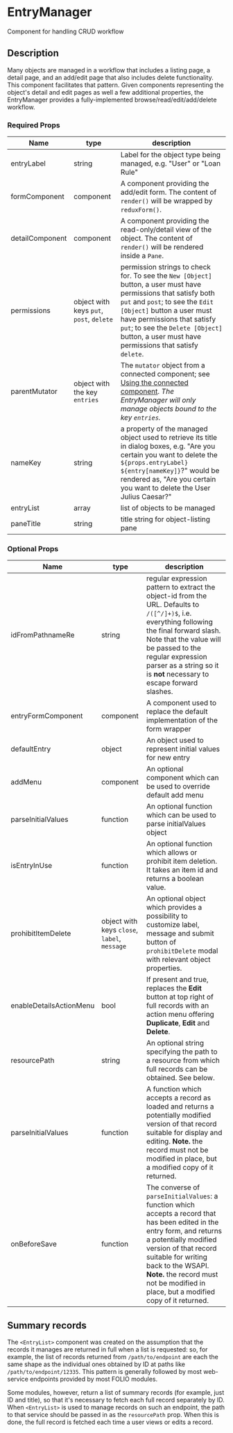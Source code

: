 # EntryManager
Component for handling CRUD workflow

## Description
Many objects are managed in a workflow that includes a listing page, a
detail page, and an add/edit page that also includes delete functionality.
This component facilitates that pattern. Given components representing the
object's detail and edit pages as well a few additional properties, the
EntryManager provides a fully-implemented browse/read/edit/add/delete workflow.

### Required Props
Name | type | description
--- | --- | ---
entryLabel | string | Label for the object type being managed, e.g. "User" or "Loan Rule"
formComponent | component | A component providing the add/edit form. The content of `render()` will be wrapped by `reduxForm()`.
detailComponent | component | A component providing the read-only/detail view of the object. The content of `render()` will be rendered inside a `Pane`.
permissions | object with keys `put`, `post`, `delete` | permission strings to check for. To see the `New [Object]` button, a user must have permissions that satisfy both `put` and `post`; to see the `Edit [Object]` button a user must have permissions that satisfy `put`; to see the `Delete [Object]` button, a user must have permissions that satisfy `delete`.
parentMutator | object with the key `entries`| The `mutator` object from a connected component; see [Using the connected component](https://github.com/folio-org/stripes-connect/blob/master/doc/api.md#using-the-connected-component). *The EntryManager will only manage objects bound to the key `entries`.*
nameKey | string | a property of the managed object used to retrieve its title in dialog boxes, e.g. "Are you certain you want to delete the `${props.entryLabel}` `${entry[nameKey]}`?" would be rendered as, "Are you certain you want to delete the User Julius Caesar?"
entryList | array | list of objects to be managed
paneTitle | string | title string for object-listing pane

### Optional Props
Name | type | description
--- | --- | ---
idFromPathnameRe | string | regular expression pattern to extract the object-id from the URL. Defaults to `/([^/]+)$`, i.e. everything following the final forward slash. Note that the value will be passed to the regular expression parser as a string so it is **not** necessary to escape forward slashes.
entryFormComponent | component | A component used to replace the default implementation of the form wrapper
defaultEntry | object | An object used to represent initial values for new entry
addMenu | component | An optional component which can be used to override default add menu
parseInitialValues | function | An optional function which can be used to parse initialValues object
isEntryInUse | function | An optional function which allows or prohibit item deletion. It takes an item id and returns a boolean value. 
prohibitItemDelete | object with keys `close`, `label`, `message` | An optional object which provides a possibility to customize label, message and submit button of `prohibitDelete` modal with relevant object properties. 
enableDetailsActionMenu | bool | If present and true, replaces the **Edit** button at top right of full records with an action menu offering **Duplicate**, **Edit** and **Delete**.
resourcePath | string | An optional string specifying the path to a resource from which full records can be obtained. See below.
parseInitialValues | function | A function which accepts a record as loaded and returns a potentially modified version of that record suitable for display and editing. **Note.** the record must not be modified in place, but a modified copy of it returned.
onBeforeSave | function | The converse of `parseInitialValues`: a function which accepts a record that has been edited in the entry form, and returns a potentially modified version of that record suitable for writing back to the WSAPI. **Note.** the record must not be modified in place, but a modified copy of it returned.

## Summary records

The `<EntryList>` component was created on the assumption that the records it manages are returned in full when a list is requested: so, for example, the list of records returned from `/path/to/endpoint` are each the same shape as the individual ones obtained by ID at paths like `/path/to/endpoint/12335`. This pattern is generally followed by most web-service endpoints provided by most FOLIO modules.

Some modules, however, return a list of summary records (for example, just ID and title), so that it's necessary to fetch each full record separately by ID. When `<EntryList>` is used to manage records on such an endpoint, the path to that service should be passed in as the `resourcePath` prop. When this is done, the full record is fetched each time a user views or edits a record.

